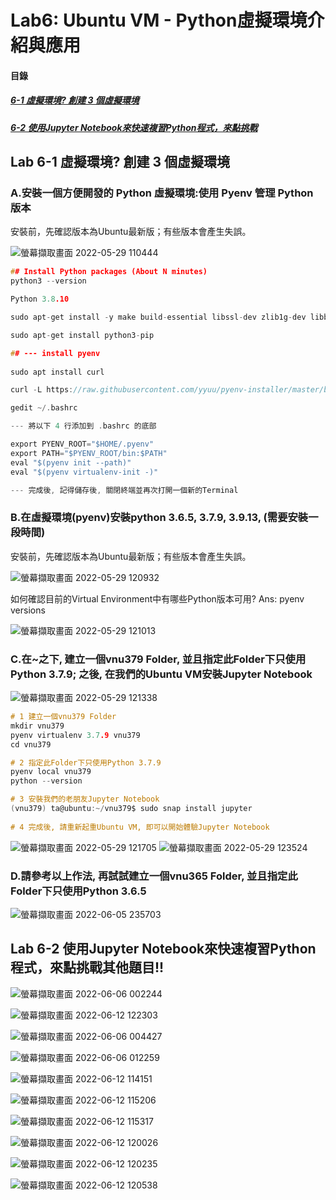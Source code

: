 # Lab6: Ubuntu VM - Python虛擬環境介紹與應用

<a name="000"/>

#### 目錄

##### [6-1 虛擬環境? 創建 3 個虛擬環境](#001)
##### [6-2 使用Jupyter Notebook來快速複習Python程式，來點挑戰](#002)

<a name="001"/>

## Lab 6-1 虛擬環境? 創建 3 個虛擬環境

### A.安裝一個方便開發的 Python 虛擬環境:使用 Pyenv 管理 Python 版本

安裝前，先確認版本為Ubuntu最新版；有些版本會產生失誤。

![螢幕擷取畫面 2022-05-29 110444](https://user-images.githubusercontent.com/89327102/170852617-84650662-3e8f-4983-9a75-39b27e022cac.jpg)

````c
## Install Python packages (About N minutes)
python3 --version

Python 3.8.10

sudo apt-get install -y make build-essential libssl-dev zlib1g-dev libbz2-dev libreadline-dev libsqlite3-dev wget curl llvm libncurses5-dev libncursesw5-dev xz-utils tk-dev libffi-dev liblzma-dev python-openssl python-dev

sudo apt-get install python3-pip

## --- install pyenv
 
sudo apt install curl 

curl -L https://raw.githubusercontent.com/yyuu/pyenv-installer/master/bin/pyenv-installer | bash

gedit ~/.bashrc

--- 將以下 4 行添加到 .bashrc 的底部

export PYENV_ROOT="$HOME/.pyenv"
export PATH="$PYENV_ROOT/bin:$PATH"
eval "$(pyenv init --path)"
eval "$(pyenv virtualenv-init -)"

--- 完成後, 記得儲存後, 關閉終端並再次打開一個新的Terminal
````

### B.在虛擬環境(pyenv)安裝python 3.6.5, 3.7.9, 3.9.13, (需要安裝一段時間)

安裝前，先確認版本為Ubuntu最新版；有些版本會產生失誤。

![螢幕擷取畫面 2022-05-29 120932](https://user-images.githubusercontent.com/89327102/170852663-94226229-8b7b-49a2-82ab-1a7802f16b70.jpg)

如何確認目前的Virtual Environment中有哪些Python版本可用? Ans: pyenv versions

![螢幕擷取畫面 2022-05-29 121013](https://user-images.githubusercontent.com/89327102/170852758-595f8a72-59d6-4cfd-bbf1-8adbf65872a8.jpg)


### C.在~之下, 建立一個vnu379 Folder, 並且指定此Folder下只使用Python 3.7.9; 之後, 在我們的Ubuntu VM安裝Jupyter Notebook

![螢幕擷取畫面 2022-05-29 121338](https://user-images.githubusercontent.com/89327102/170852793-8c53fff2-42e4-44f5-90c1-d173a0f759c5.jpg)

````c
# 1 建立一個vnu379 Folder
mkdir vnu379
pyenv virtualenv 3.7.9 vnu379
cd vnu379

# 2 指定此Folder下只使用Python 3.7.9
pyenv local vnu379
python --version

# 3 安裝我們的老朋友Jupyter Notebook
(vnu379) ta@ubuntu:~/vnu379$ sudo snap install jupyter
 
# 4 完成後, 請重新起重Ubuntu VM, 即可以開始體驗Jupyter Notebook

````
![螢幕擷取畫面 2022-05-29 121705](https://user-images.githubusercontent.com/89327102/170852826-cbde1757-144a-4a0f-acd8-ff8213278bbf.jpg)
![螢幕擷取畫面 2022-05-29 123524](https://user-images.githubusercontent.com/89327102/170852873-ced1da8c-a5a1-4b88-af1d-17f2eb03d47b.jpg)


### D.請參考以上作法, 再試試建立一個vnu365 Folder, 並且指定此Folder下只使用Python 3.6.5

![螢幕擷取畫面 2022-06-05 235703](https://user-images.githubusercontent.com/89327102/172059283-e37d906e-f985-4b12-af0e-30ea4136c708.jpg)


<a name="002"/>

## Lab 6-2 使用Jupyter Notebook來快速複習Python程式，來點挑戰其他題目!!


![螢幕擷取畫面 2022-06-06 002244](https://user-images.githubusercontent.com/89327102/172063746-dfa908b8-18f8-4d6d-b112-4ee8e8514f8a.jpg)

![螢幕擷取畫面 2022-06-12 122303](https://user-images.githubusercontent.com/89327102/173214364-1cdd3bed-9316-44be-a3bd-a8bc65c2aebb.jpg)

![螢幕擷取畫面 2022-06-06 004427](https://user-images.githubusercontent.com/89327102/172063751-3257bec7-b994-4fcc-8c37-43ec701c8ed0.jpg)

![螢幕擷取畫面 2022-06-06 012259](https://user-images.githubusercontent.com/89327102/172063758-32c83ff9-4bb7-435b-b758-4376c8dfa159.jpg)

![螢幕擷取畫面 2022-06-12 114151](https://user-images.githubusercontent.com/89327102/173213947-d04557e9-8ce6-4589-93e0-01a51edff3f9.jpg)

![螢幕擷取畫面 2022-06-12 115206](https://user-images.githubusercontent.com/89327102/173213948-ef414bd9-b888-4be7-bd31-1dd8df9a580b.jpg)

![螢幕擷取畫面 2022-06-12 115317](https://user-images.githubusercontent.com/89327102/173213952-220585df-1437-4957-9f4a-90321158ef9a.jpg)

![螢幕擷取畫面 2022-06-12 120026](https://user-images.githubusercontent.com/89327102/173213955-30484737-1960-407c-8398-8623a0d0e2f6.jpg)

![螢幕擷取畫面 2022-06-12 120235](https://user-images.githubusercontent.com/89327102/173213956-c12100bb-60e5-4905-9630-90ed4a18e3d0.jpg)

![螢幕擷取畫面 2022-06-12 120538](https://user-images.githubusercontent.com/89327102/173213964-a977d1ed-0cf1-44ba-be04-47357b9546b5.jpg)







